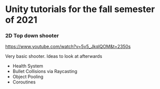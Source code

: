 # Unity tutorials for the fall semester of 2021


### 2D Top down shooter

https://www.youtube.com/watch?v=5v5_JkqlQOM&t=2350s

Very basic shooter. Ideas to look at afterwards

- Health System
- Bullet Collisions via Raycasting
- Object Pooling
- Coroutines
